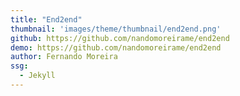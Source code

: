 ```yaml
---
title: "End2end"
thumbnail: 'images/theme/thumbnail/end2end.png'
github: https://github.com/nandomoreirame/end2end
demo: https://github.com/nandomoreirame/end2end
author: Fernando Moreira
ssg:
  - Jekyll
---
```

